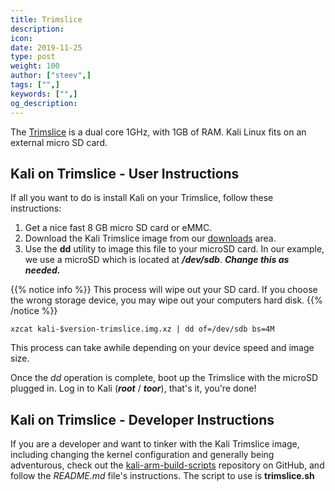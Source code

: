 ```yaml
---
title: Trimslice
description:
icon:
date: 2019-11-25
type: post
weight: 100
author: ["steev",]
tags: ["",]
keywords: ["",]
og_description:
---
```


The [Trimslice](http://www.compulab.co.il/utilite-computer/web/trim-slice) is a dual core 1GHz, with 1GB of RAM. Kali Linux fits on an external micro SD card.

## Kali on Trimslice - User Instructions

If all you want to do is install Kali on your Trimslice, follow these instructions:

1. Get a nice fast 8 GB micro SD card or eMMC.
2. Download the Kali Trimslice image from our [downloads](https://www.offensive-security.com/kali-linux-arm-images/) area.
3. Use the **dd** utility to image this file to your microSD card. In our example, we use a microSD which is located at **_/dev/sdb_**. **_Change this as needed._**

{{% notice info %}}
This process will wipe out your SD card. If you choose the wrong storage device, you may wipe out your computers hard disk.
{{% /notice %}}

```
xzcat kali-$version-trimslice.img.xz | dd of=/dev/sdb bs=4M
```

This process can take awhile depending on your device speed and image size.

Once the _dd_ operation is complete, boot up the Trimslice with the microSD  plugged in. Log in to Kali (**_root_** / **_toor_**), that's it, you're done!

## Kali on Trimslice - Developer Instructions

If you are a developer and want to tinker with the Kali Trimslice image, including changing the kernel configuration and generally being adventurous, check out the [kali-arm-build-scripts](https://gitlab.com/kalilinux/build-scripts/kali-arm) repository on GitHub, and follow the _README.md_ file's instructions.  The script to use is **trimslice.sh**
